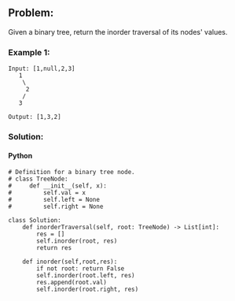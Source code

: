 ## Problem:

Given a binary tree, return the inorder traversal of its nodes' values.

### Example 1:

```
Input: [1,null,2,3]
   1
    \
     2
    /
   3

Output: [1,3,2]

```

### Solution:

#### Python

```
# Definition for a binary tree node.
# class TreeNode:
#     def __init__(self, x):
#         self.val = x
#         self.left = None
#         self.right = None

class Solution:
    def inorderTraversal(self, root: TreeNode) -> List[int]:
        res = []
        self.inorder(root, res)
        return res

    def inorder(self,root,res):
        if not root: return False
        self.inorder(root.left, res)
        res.append(root.val)
        self.inorder(root.right, res)
```

